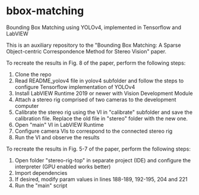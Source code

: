 # bbox-matching
Bounding Box Matching using YOLOv4, implemented in Tensorflow and LabVIEW

This is an auxiliary repository to the "Bounding Box Matching: A Sparse Object-centric
Correspondence Method for Stereo Vision" paper.

To recreate the results in Fig. 8 of the paper, perform the following steps:
1) Clone the repo
2) Read README_yolov4 file in yolov4 subfolder and follow the steps to configure Tensorflow implementation of YOLOv4
3) Install LabVIEW Runtime 2019 or newer with Vision Development Module
4) Attach a stereo rig comprised of two cameras to the development computer
5) Calibrate the stereo rig using the VI in "calibrate" subfolder and save the calibration file. Replace the old file in "stereo" folder with the new one.
6) Open "main" VI in LabVIEW Runtime
7) Configure camera VIs to correspond to the connected stereo rig
8) Run the VI and observe the results

To recreate the results in Fig. 5-7 of the paper, perform the following steps:
1) Open folder "stereo-rig-top" in separate project (IDE) and configure the interpreter (GPU enabled works better)
2) Import dependencies
3) If desired, modify param values in lines 188-189, 192-195, 204 and 221
4) Run the "main" script
